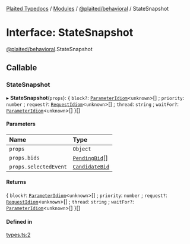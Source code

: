 [Plaited Typedocs](../README.md) / [Modules](../modules.md) / [@plaited/behavioral](../modules/plaited_behavioral.md) / StateSnapshot

# Interface: StateSnapshot

[@plaited/behavioral](../modules/plaited_behavioral.md).StateSnapshot

## Callable

### StateSnapshot

▸ **StateSnapshot**(`props`): { `block?`: [`ParameterIdiom`](../modules/plaited_behavioral.md#parameteridiom)<`unknown`\>[] ; `priority`: `number` ; `request?`: [`RequestIdiom`](../modules/plaited_behavioral.md#requestidiom)<`unknown`\>[] ; `thread`: `string` ; `waitFor?`: [`ParameterIdiom`](../modules/plaited_behavioral.md#parameteridiom)<`unknown`\>[]  }[]

#### Parameters

| Name | Type |
| :------ | :------ |
| `props` | `Object` |
| `props.bids` | [`PendingBid`](../modules/plaited_behavioral.md#pendingbid)[] |
| `props.selectedEvent` | [`CandidateBid`](../modules/plaited_behavioral.md#candidatebid) |

#### Returns

{ `block?`: [`ParameterIdiom`](../modules/plaited_behavioral.md#parameteridiom)<`unknown`\>[] ; `priority`: `number` ; `request?`: [`RequestIdiom`](../modules/plaited_behavioral.md#requestidiom)<`unknown`\>[] ; `thread`: `string` ; `waitFor?`: [`ParameterIdiom`](../modules/plaited_behavioral.md#parameteridiom)<`unknown`\>[]  }[]

#### Defined in

[types.ts:2](https://github.com/plaited/plaited/blob/3cf5d0b/libs/behavioral/src/types.ts#L2)
